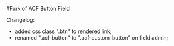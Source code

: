 #Fork of ACF Button Field

Changelog:
- added css class ".btn" to rendered link;
- renamed ".acf-button" to ".acf-custom-button" on field admin;
